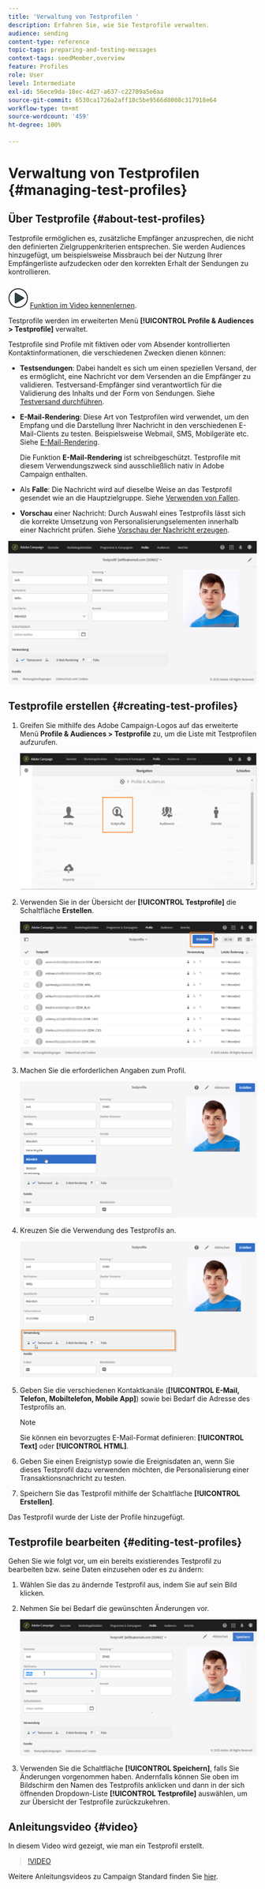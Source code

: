 ```yaml
---
title: 'Verwaltung von Testprofilen '
description: Erfahren Sie, wie Sie Testprofile verwalten.
audience: sending
content-type: reference
topic-tags: preparing-and-testing-messages
context-tags: seedMember,overview
feature: Profiles
role: User
level: Intermediate
exl-id: 56ece9da-18ec-4d27-a637-c22709a5e6aa
source-git-commit: 6530ca1726a2aff18c5be9566d8008c317918e64
workflow-type: tm+mt
source-wordcount: '459'
ht-degree: 100%

---
```


# Verwaltung von Testprofilen {#managing-test-profiles}

## Über Testprofile {#about-test-profiles}

Testprofile ermöglichen es, zusätzliche Empfänger anzusprechen, die nicht den definierten Zielgruppenkriterien entsprechen. Sie werden Audiences hinzugefügt, um beispielsweise Missbrauch bei der Nutzung Ihrer Empfängerliste aufzudecken oder den korrekten Erhalt der Sendungen zu kontrollieren.

![](assets/do-not-localize/how-to-video.png) [Funktion im Video kennenlernen](#video).

Testprofile werden im erweiterten Menü **[!UICONTROL Profile &amp; Audiences > Testprofile]** verwaltet.

Testprofile sind Profile mit fiktiven oder vom Absender kontrollierten Kontaktinformationen, die verschiedenen Zwecken dienen können:

* **Testsendungen**: Dabei handelt es sich um einen speziellen Versand, der es ermöglicht, eine Nachricht vor dem Versenden an die Empfänger zu validieren. Testversand-Empfänger sind verantwortlich für die Validierung des Inhalts und der Form von Sendungen. Siehe [Testversand durchführen](../../sending/using/sending-proofs.md).
* **E-Mail-Rendering**: Diese Art von Testprofilen wird verwendet, um den Empfang und die Darstellung Ihrer Nachricht in den verschiedenen E-Mail-Clients zu testen. Beispielsweise Webmail, SMS, Mobilgeräte etc. Siehe [E-Mail-Rendering](../../sending/using/email-rendering.md).

  Die Funktion **E-Mail-Rendering** ist schreibgeschützt. Testprofile mit diesem Verwendungszweck sind ausschließlich nativ in Adobe Campaign enthalten.

* Als **Falle**: Die Nachricht wird auf dieselbe Weise an das Testprofil gesendet wie an die Hauptzielgruppe. Siehe [Verwenden von Fallen](../../sending/using/using-traps.md).
* **Vorschau** einer Nachricht: Durch Auswahl eines Testprofils lässt sich die korrekte Umsetzung von Personalisierungselementen innerhalb einer Nachricht prüfen. Siehe [Vorschau der Nachricht erzeugen](/help/sending/using/previewing-messages.md).

![](assets/test_profile.png)

## Testprofile erstellen {#creating-test-profiles}

1. Greifen Sie mithilfe des Adobe Campaign-Logos auf das erweiterte Menü **Profile &amp; Audiences > Testprofile** zu, um die Liste mit Testprofilen aufzurufen.

   ![](assets/test_profile_creation_1.png)

1. Verwenden Sie in der Übersicht der **[!UICONTROL Testprofile]** die Schaltfläche **Erstellen**.

   ![](assets/test_profile_creation_2.png)

1. Machen Sie die erforderlichen Angaben zum Profil.

   ![](assets/test_profile_creation_3.png)

1. Kreuzen Sie die Verwendung des Testprofils an.

   ![](assets/test_profile_creation_4.png)

1. Geben Sie die verschiedenen Kontaktkanäle (**[!UICONTROL E-Mail, Telefon, Mobiltelefon, Mobile App]**) sowie bei Bedarf die Adresse des Testprofils an.

   >[!NOTE]
   >
   >Sie können ein bevorzugtes E-Mail-Format definieren: **[!UICONTROL Text]** oder **[!UICONTROL HTML]**.

1. Geben Sie einen Ereignistyp sowie die Ereignisdaten an, wenn Sie dieses Testprofil dazu verwenden möchten, die Personalisierung einer Transaktionsnachricht zu testen.
1. Speichern Sie das Testprofil mithilfe der Schaltfläche **[!UICONTROL Erstellen]**.

Das Testprofil wurde der Liste der Profile hinzugefügt.

## Testprofile bearbeiten {#editing-test-profiles}

Gehen Sie wie folgt vor, um ein bereits existierendes Testprofil zu bearbeiten bzw. seine Daten einzusehen oder es zu ändern:

1. Wählen Sie das zu ändernde Testprofil aus, indem Sie auf sein Bild klicken.
1. Nehmen Sie bei Bedarf die gewünschten Änderungen vor.

   ![](assets/test_profile_edit.png)

1. Verwenden Sie die Schaltfläche **[!UICONTROL Speichern]**, falls Sie Änderungen vorgenommen haben. Andernfalls können Sie oben im Bildschirm den Namen des Testprofils anklicken und dann in der sich öffnenden Dropdown-Liste **[!UICONTROL Testprofile]** auswählen, um zur Übersicht der Testprofile zurückzukehren.

## Anleitungsvideo {#video}

In diesem Video wird gezeigt, wie man ein Testprofil erstellt.

>[!VIDEO](https://video.tv.adobe.com/v/24094?quality=12)

Weitere Anleitungsvideos zu Campaign Standard finden Sie [hier](https://experienceleague.adobe.com/docs/campaign-standard-learn/tutorials/overview.html?lang=de).
